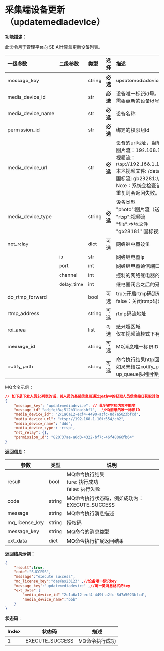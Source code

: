 # 采集端设备更新（updatemediadevice）

**功能描述：**

此命令用于管理平台向 SE AI计算盒更新设备列表。

| 一级参数          | 二级参数   | 类型   | 选择     | 描述                                                         |
| :---------------- | :--------- | :----- | :------- | :----------------------------------------------------------- |
| message_key       |            | string | **必选** | updatemediadevice                                            |
| media_device_id   |            | str    | **必选** | 设备唯一标识id号。<br />需要更新的设备id号                   |
| media_device_name |            | str    | **必选** | 设备名称                                                     |
| permission_id     |            | str    | **必选** | 绑定的权限组id                                               |
| media_device_url  |            | str    | **必选** | 设备的url地址，当前支持4种不同的类型<br />图片流：192.168.1.22<br />视频流：rtsp://192.168.1.100:554/main/av_main<br />本地视频文件: /data/test.mp4<br />国标流: gb28281://xxxx<br />Note：系统会检查该参数的唯一性，如果重复则会返回失败。 |
| media_device_type |            | string | **必选** | 设备类型<br />"photo":图片流（送图片的设备）<br />"rtsp":视频流<br />"file":本地文件<br />"gb28181":国标视频流 |
| net_relay         |            | dict   | 可选     | 网络继电器设备                                               |
|                   | ip         | str    |          | 网络继电器ip                                                 |
|                   | port       | int    |          | 网络继电器通信端口号                                         |
|                   | channel    | int    |          | 控制的网络继电器的通道号                                     |
|                   | delay_time | int    |          | 继电器闭合之后的延迟时间                                     |
| do_rtmp_forward   |            | bool   | 可选     | true:开启rtmp码流转发<br />false：关闭rtmp码流转发           |
| rtmp_address      |            | string | 可选     | rtmp码流地址                                                 |
| roi_area          |            | list   | 可选     | 感兴趣区域<br />仅在视频流模式下有效，无有效区域为[]         |
| message_id        |            | string | 可选     | MQ消息唯一标识ID                                             |
| notify_path       |            | string | 可选     | 命令执行结果http回传地址。<br />如果未指定notify_path，默认会通过up_queue队列回传处理结果。 |



MQ命令示例：

```json
// 如下是下发人员id列表的话，则人员的基础信息则通过path中的获取人员信息接口获取其他基础信息  
{     
    "message_key": "updatemediadevice", // 此关键字和内容不能变     
	"message_id":"adjfqk34j5l2h3loadshfl",  //MQ消息的唯一标识ID
	"media_device_id": "2c1a6a12-ecf4-4490-a2fc-8d7a5023bfcd",
    "media_device_url": "rtsp://192.168.1.100:554/ch2",
    "media_device_name": "ddd",
    "media_device_type": "rtsp",
    "net_relay": {},
    "permission_id": "820737ae-a6d3-4322-bf7c-46f48066fb64"
}
```

**返回信息：**

| 参数           | 类型   | 说明                                                    |
| -------------- | ------ | ------------------------------------------------------- |
| result         | bool   | MQ命令执行结果<br />ture: 执行成功<br />false: 执行失败 |
| code           | string | MQ命令执行状态码，例如成功为：EXECUTE_SUCCESS           |
| message        | string | MQ命令执行消息描述                                      |
| mq_license_key | string | 授权码                                                  |
| message_key    | string | MQ命令的消息类型                                        |
| ext_data       | dict   | MQ命令执行扩展返回结果                                  |

**返回结果示例：**

```json
{
    "result":true,
    "code":"SUCCESS",
    "message":"execute success",
    "mq_license_key":"dasdas23123" ,//设备唯一标识key
    "message_key":"updatemediadevice" ,//每一类消息格式的key
    "ext_data":{
       	"media_device_id":"2c1a6a12-ecf4-4490-a2fc-8d7a5023bfcd",
    	"media_device_name":"bbb"
    }
}
```

**状态码：**

| Index | 状态码          | 描述           |
| ----- | --------------- | -------------- |
| 1     | EXECUTE_SUCCESS | MQ命令执行成功 |

